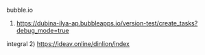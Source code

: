 bubble.io
1) https://dubina-ilya-ap.bubbleapps.io/version-test/create_tasks?debug_mode=true

integral
2) https://ideav.online/dinlion/index

